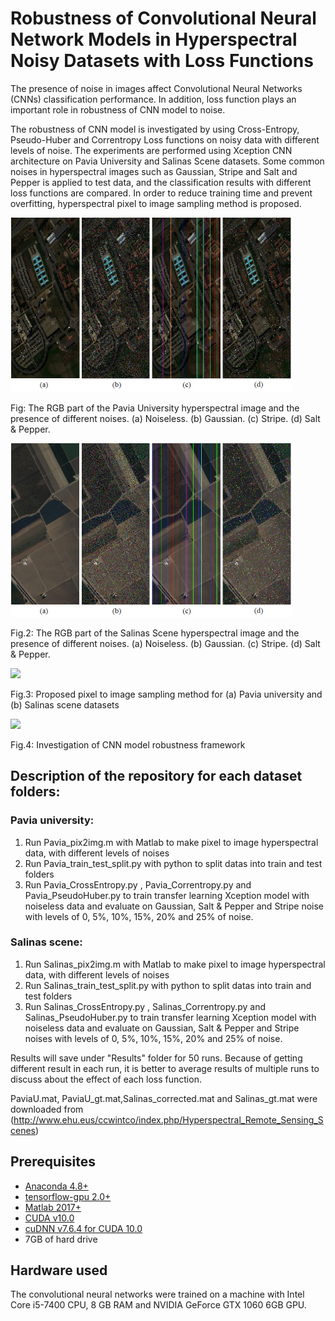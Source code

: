 # Robustness of Convolutional Neural Network Models in Hyperspectral Noisy Datasets with Loss Functions

The presence of noise in images affect Convolutional Neural Networks (CNNs) classification performance. In addition, loss function plays an important role in robustness of CNN model to noise.

The robustness of CNN model is investigated by using Cross-Entropy, Pseudo-Huber and Correntropy Loss functions on noisy data with different levels of noise.
The experiments are performed using Xception CNN architecture on Pavia University and Salinas Scene datasets. Some common noises in hyperspectral images such as Gaussian, Stripe and Salt and Pepper is applied to test data, and the classification results with different loss functions are compared. In order to reduce training time and prevent overfitting, hyperspectral pixel to image sampling method is proposed.

<img src="figure/pavia_noises.png" width="450"/>

Fig: The RGB part of the Pavia University hyperspectral image and the presence of different noises. (a) Noiseless. (b) Gaussian. (c) Stripe. (d) Salt & Pepper.

<img src="figure/salinas_noises.png" width="450"/>

Fig.2: The RGB part of the Salinas Scene hyperspectral image and the presence of different noises. (a) Noiseless. (b) Gaussian. (c) Stripe. (d) Salt & Pepper.

<img src="figure/sampling.png" width="500"/>

Fig.3: Proposed pixel to image sampling method for (a) Pavia university and (b) Salinas scene datasets

<img src="figure/framework.png" width="500"/>

Fig.4: Investigation of CNN model robustness framework

Description of the repository for each dataset folders:
-------------------------------------------------------
### Pavia university:
1) Run Pavia_pix2img.m with Matlab to make pixel to image hyperspectral data, with different levels of noises
2) Run Pavia_train_test_split.py with python to split datas into train and test folders
3) Run Pavia_CrossEntropy.py , Pavia_Correntropy.py and Pavia_PseudoHuber.py to train transfer learning Xception model with noiseless data and evaluate on Gaussian, Salt & Pepper and Stripe noise with levels of 0, 5%, 10%, 15%, 20% and 25% of noise.

### Salinas scene:
1) Run Salinas_pix2img.m with Matlab to make pixel to image hyperspectral data, with different levels of noises
2) Run Salinas_train_test_split.py with python to split datas into train and test folders
3) Run Salinas_CrossEntropy.py , Salinas_Correntropy.py and Salinas_PseudoHuber.py to train transfer learning Xception model with noiseless data and evaluate on Gaussian, Salt & Pepper and Stripe noises with levels of 0, 5%, 10%, 15%, 20% and 25% of noise.

Results will save under "Results" folder for 50 runs. Because of getting different result in each run, it is better to average results of multiple runs to discuss about the effect of each loss function.

PaviaU.mat, PaviaU_gt.mat,Salinas_corrected.mat and Salinas_gt.mat were downloaded from (http://www.ehu.eus/ccwintco/index.php/Hyperspectral_Remote_Sensing_Scenes)


## Prerequisites

- [Anaconda 4.8+](https://www.anaconda.com/download/)
- [tensorflow-gpu 2.0+](https://anaconda.org/anaconda/tensorflow-gpu)
- [Matlab 2017+](https://www.mathworks.com/products/matlab.html)
- [CUDA v10.0](https://developer.nvidia.com/cuda-10.0-download-archive)
- [cuDNN v7.6.4 for CUDA 10.0](https://developer.nvidia.com/rdp/cudnn-archive)
- 7GB of hard drive

## Hardware used
The convolutional neural networks were trained on a machine with Intel Core i5-7400 CPU, 8 GB RAM and NVIDIA GeForce GTX 1060 6GB GPU.